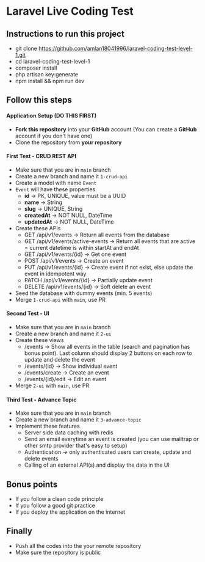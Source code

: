 # Laravel Live Coding Test

## Instructions to run this project

-   git clone https://github.com/amlan18041996/laravel-coding-test-level-1.git
-   cd laravel-coding-test-level-1
-   composer install
-   php artisan key:generate
-   npm install && npm run dev

## Follow this steps

#### Application Setup (DO THIS FIRST)

-   **Fork this repository** into your **GitHub** account (You can create a **GitHub** account if you don't have one)
-   Clone the repository from **your repository**

#### First Test - CRUD REST API

-   Make sure that you are in `main` branch
-   Create a new branch and name it `1-crud-api`
-   Create a model with name `Event`
-   `Event` will have these properties
    -   **id** -> PK, UNIQUE, value must be a UUID
    -   **name** -> String
    -   **slug** -> UNIQUE, String
    -   **createdAt** -> NOT NULL, DateTime
    -   **updatedAt** -> NOT NULL, DateTime
-   Create these APIs
    -   GET /api/v1/events -> Return all events from the database
    -   GET /api/v1/events/active-events -> Return all events that are active = current datetime is within startAt and endAt
    -   GET /api/v1/events/{id} -> Get one event
    -   POST /api/v1/events -> Create an event
    -   PUT /api/v1/events/{id} -> Create event if not exist, else update the event in idempotent way
    -   PATCH /api/v1/events/{id} -> Partially update event
    -   DELETE /api/v1/events/{id} -> Soft delete an event
-   Seed the database with dummy events (min. 5 events)
-   Merge `1-crud-api` with `main`, use PR

#### Second Test - UI

-   Make sure that you are in `main` branch
-   Create a new branch and name it `2-ui`
-   Create these views
    -   /events -> Show all events in the table (search and pagination has bonus point). Last column should display 2 buttons on each row to update and delete the event
    -   /events/{id} -> Show individual event
    -   /events/create -> Create an event
    -   /events/{id}/edit -> Edit an event
-   Merge `2-ui` with `main`, use PR

#### Third Test - Advance Topic

-   Make sure that you are in `main` branch
-   Create a new branch and name it `3-advance-topic`
-   Implement these features
    -   Server side data caching with redis
    -   Send an email everytime an event is created (you can use mailtrap or other smtp provider that's easy to setup)
    -   Authentication -> only authenticated users can create, update and delete events
    -   Calling of an external API(s) and display the data in the UI

## Bonus points

-   If you follow a clean code principle
-   If you follow a good git practice
-   If you deploy the application on the internet

## Finally

-   Push all the codes into the your remote repository
-   Make sure the repository is public
